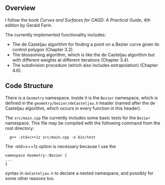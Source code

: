 ## Overview
I follow the book _Curves and Surfaces for CAGD: A Practical Guide_, 4th edition by Gerald Farin.

The currently implemented functionality includes:
- The de Casteljau algorithm for finding a point on a Bezier curve given its control polygon (Chapter 3.2).
- The blossoming algorithm, which is like the de Casteljau algorithm but with different weights at
different iterations (Chapter 3.4).
- The subdivision procedure (which also includes extrapolation) (Chapter 4.6).

## Code Structure
There is a `Geometry` namespace. Inside it is the `Bezier` namespace, which is defined
in the `geometry/bezier/deCasteljau.h` header (named after the de Casteljau algorithm,
which occurs in every function in this header).

The `src/main.cpp` file currently includes some basic tests for the `Bezier` namespace.
This file may be compiled with the following command from the root directory:
```
  g++ -std=c++1z src/main.cpp -o bin/test
```

The -std=c++1z option is necessary because I use the
```
namespace Geometry::Bezier {
...
}
```
syntax in `deCasteljau.h` to declare a nested namespace, and possibly for some other
reasons too.
